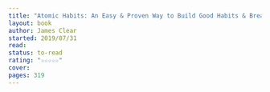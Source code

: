 ```yaml
---
title: "Atomic Habits: An Easy & Proven Way to Build Good Habits & Break Bad Ones"
layout: book
author: James Clear
started: 2019/07/31
read: 
status: to-read
rating: "☆☆☆☆☆"
cover: 
pages: 319
---
```


